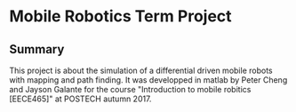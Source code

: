 # Mobile Robotics Term Project

## Summary

This project is about the simulation of a differential driven mobile robots with mapping and path finding. It was developped in matlab by Peter Cheng and Jayson Galante for the course "Introduction to mobile robitics [EECE465]" at POSTECH autumn 2017.

